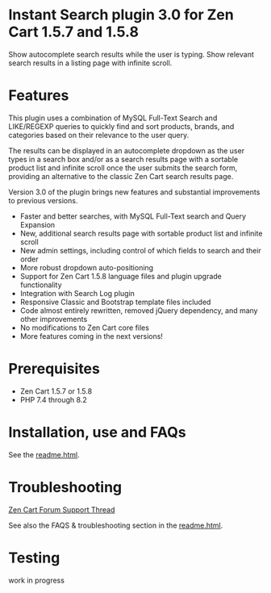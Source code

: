 # Instant Search plugin 3.0 for Zen Cart 1.5.7 and 1.5.8
Show autocomplete search results while the user is typing. Show relevant search results in a listing page with 
infinite scroll.

# Features
This plugin uses a combination of MySQL Full-Text Search and LIKE/REGEXP queries to quickly find and sort products, brands, and categories based on their relevance to the user query.

The results can be displayed in an autocomplete dropdown as the user types in a search box and/or as a search results page with a sortable product list and infinite scroll once the user submits the search form, providing an alternative to the classic Zen Cart search results page.

Version 3.0 of the plugin brings new features and substantial improvements to previous versions.
- Faster and better searches, with MySQL Full-Text search and Query Expansion
- New, additional search results page with sortable product list and infinite scroll
- New admin settings, including control of which fields to search and their order
- More robust dropdown auto-positioning
- Support for Zen Cart 1.5.8 language files and plugin upgrade functionality
- Integration with Search Log plugin
- Responsive Classic and Bootstrap template files included
- Code almost entirely rewritten, removed jQuery dependency, and many other improvements
- No modifications to Zen Cart core files
- More features coming in the next versions!

# Prerequisites
- Zen Cart 1.5.7 or 1.5.8
- PHP 7.4 through 8.2

# Installation, use and FAQs
See the [readme.html](https://htmlpreview.github.io/?https://github.com/marco-pm/zencart_instantsearch/blob/main/readme.html).

# Troubleshooting
[Zen Cart Forum Support Thread](https://www.zen-cart.com/showthread.php?189289-Instant-Search)

See also the FAQS & troubleshooting section in the [readme.html](https://htmlpreview.github.io/?https://github.com/marco-pm/zencart_instantsearch/blob/main/readme.html).

# Testing
work in progress